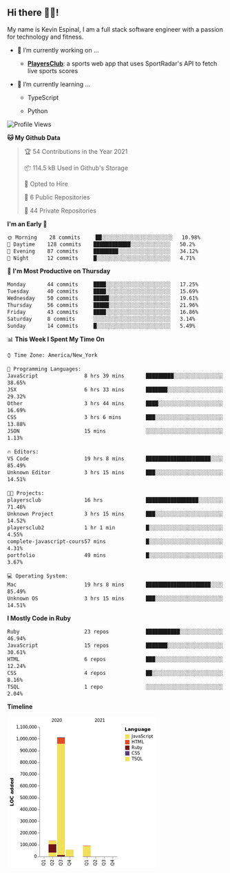 ## Hi there 👋🏽!

My name is Kevin Espinal, I am a full stack software engineer with a passion for technology and fitness.

- 🔭 I’m currently working on ...

     - **[PlayersClub](https://playersclub.herokuapp.com/#/)**: a sports web app that uses SportRadar's API to fetch live sports scores

- 🌱 I’m currently learning ...

     - TypeScript
     
     - Python
     
<!--START_SECTION:waka-->
![Profile Views](http://img.shields.io/badge/Profile%20Views-10-blue)

**🐱 My Github Data** 

> 🏆 54 Contributions in the Year 2021
 > 
> 📦 114.5 kB Used in Github's Storage 
 > 
> 💼 Opted to Hire
 > 
> 📜 6 Public Repositories 
 > 
> 🔑 44 Private Repositories  
 > 
**I'm an Early 🐤** 

```text
🌞 Morning    28 commits     ██░░░░░░░░░░░░░░░░░░░░░░░   10.98% 
🌆 Daytime    128 commits    ████████████░░░░░░░░░░░░░   50.2% 
🌃 Evening    87 commits     ████████░░░░░░░░░░░░░░░░░   34.12% 
🌙 Night      12 commits     █░░░░░░░░░░░░░░░░░░░░░░░░   4.71%

```
📅 **I'm Most Productive on Thursday** 

```text
Monday       44 commits     ████░░░░░░░░░░░░░░░░░░░░░   17.25% 
Tuesday      40 commits     ████░░░░░░░░░░░░░░░░░░░░░   15.69% 
Wednesday    50 commits     █████░░░░░░░░░░░░░░░░░░░░   19.61% 
Thursday     56 commits     █████░░░░░░░░░░░░░░░░░░░░   21.96% 
Friday       43 commits     ████░░░░░░░░░░░░░░░░░░░░░   16.86% 
Saturday     8 commits      ░░░░░░░░░░░░░░░░░░░░░░░░░   3.14% 
Sunday       14 commits     █░░░░░░░░░░░░░░░░░░░░░░░░   5.49%

```


📊 **This Week I Spent My Time On** 

```text
⌚︎ Time Zone: America/New_York

💬 Programming Languages: 
JavaScript               8 hrs 39 mins       █████████░░░░░░░░░░░░░░░░   38.65% 
JSX                      6 hrs 33 mins       ███████░░░░░░░░░░░░░░░░░░   29.32% 
Other                    3 hrs 44 mins       ████░░░░░░░░░░░░░░░░░░░░░   16.69% 
CSS                      3 hrs 6 mins        ███░░░░░░░░░░░░░░░░░░░░░░   13.88% 
JSON                     15 mins             ░░░░░░░░░░░░░░░░░░░░░░░░░   1.13%

🔥 Editors: 
VS Code                  19 hrs 8 mins       █████████████████████░░░░   85.49% 
Unknown Editor           3 hrs 15 mins       ███░░░░░░░░░░░░░░░░░░░░░░   14.51%

🐱‍💻 Projects: 
playersclub              16 hrs              █████████████████░░░░░░░░   71.46% 
Unknown Project          3 hrs 15 mins       ███░░░░░░░░░░░░░░░░░░░░░░   14.52% 
playersclub2             1 hr 1 min          █░░░░░░░░░░░░░░░░░░░░░░░░   4.55% 
complete-javascript-cours57 mins             █░░░░░░░░░░░░░░░░░░░░░░░░   4.31% 
portfolio                49 mins             █░░░░░░░░░░░░░░░░░░░░░░░░   3.67%

💻 Operating System: 
Mac                      19 hrs 8 mins       █████████████████████░░░░   85.49% 
Unknown OS               3 hrs 15 mins       ███░░░░░░░░░░░░░░░░░░░░░░   14.51%

```

**I Mostly Code in Ruby** 

```text
Ruby                     23 repos            ███████████░░░░░░░░░░░░░░   46.94% 
JavaScript               15 repos            ███████░░░░░░░░░░░░░░░░░░   30.61% 
HTML                     6 repos             ███░░░░░░░░░░░░░░░░░░░░░░   12.24% 
CSS                      4 repos             ██░░░░░░░░░░░░░░░░░░░░░░░   8.16% 
TSQL                     1 repo              ░░░░░░░░░░░░░░░░░░░░░░░░░   2.04%

```


**Timeline**

![Chart not found](https://raw.githubusercontent.com/espinalk212/espinalk212/main/charts/bar_graph.png) 


<!--END_SECTION:waka-->


<!--
**espinalk212/espinalk212** is a ✨ _special_ ✨ repository because its `README.md` (this file) appears on your GitHub profile.

Here are some ideas to get you started:

- 🔭 I’m currently working on ...
- 🌱 I’m currently learning ...
- 👯 I’m looking to collaborate on ...
- 🤔 I’m looking for help with ...
- 💬 Ask me about ...
- 📫 How to reach me: ...
- 😄 Pronouns: ...
- ⚡ Fun fact: ...
-->
